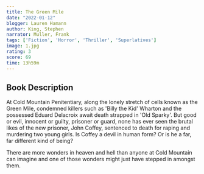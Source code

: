 ```yaml
---
title: The Green Mile
date: "2022-01-12"
blogger: Lauren Hamann
author: King, Stephen
narrator: Muller, Frank
tags: ['Fiction', 'Horror', 'Thriller', 'Superlatives']
image: 1.jpg
rating: 3
score: 69
time: 13h59m
---
```




## Book Description

At Cold Mountain Penitentiary, along the lonely stretch of cells known as the Green Mile, condemned killers such as 'Billy the Kid' Wharton and the possessed Eduard Delacroix await death strapped in 'Old Sparky'. But good or evil, innocent or guilty, prisoner or guard, none has ever seen the brutal likes of the new prisoner, John Coffey, sentenced to death for raping and murdering two young girls. Is Coffey a devil in human form? Or is he a far, far different kind of being?

There are more wonders in heaven and hell than anyone at Cold Mountain can imagine and one of those wonders might just have stepped in amongst them.